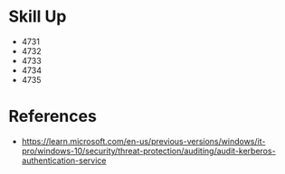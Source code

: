# Skill Up
- 4731
- 4732
- 4733
- 4734
- 4735

# References
- https://learn.microsoft.com/en-us/previous-versions/windows/it-pro/windows-10/security/threat-protection/auditing/audit-kerberos-authentication-service